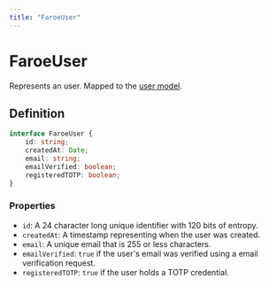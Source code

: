 ```yaml
---
title: "FaroeUser"
---
```


# FaroeUser

Represents an user. Mapped to the [user model](/api-reference/rest/models/user).

## Definition

```ts
interface FaroeUser {
	id: string;
	createdAt: Date;
	email: string;
	emailVerified: boolean;
	registeredTOTP: boolean;
}
```

### Properties

- `id`: A 24 character long unique identifier with 120 bits of entropy.
- `createdAt`: A timestamp representing when the user was created.
- `email`: A unique email that is 255 or less characters.
- `emailVerified`: `true` if the user's email was verified using a email verification request.
- `registeredTOTP`: `true` if the user holds a TOTP credential.
